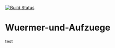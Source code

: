
[![Build Status](https://travis-ci.org/muhi28/Wuermer-und-Aufzuege.svg?branch=master)](https://travis-ci.org/muhi28/Wuermer-und-Aufzuege)
# Wuermer-und-Aufzuege
test
